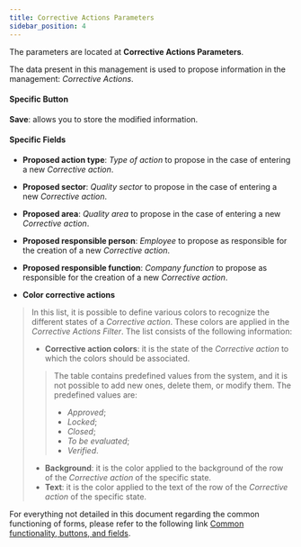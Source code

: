 ```yaml
---
title: Corrective Actions Parameters
sidebar_position: 4
---
```


The parameters are located at **Corrective Actions Parameters**.

The data present in this management is used to propose information in the management: *Corrective Actions*.   

#### Specific Button

**Save**: allows you to store the modified information.

#### Specific Fields 

- **Proposed action type**: *Type of action* to propose in the case of entering a new *Corrective action*.   
- **Proposed sector**: *Quality sector* to propose in the case of entering a new *Corrective action*.   
- **Proposed area**: *Quality area* to propose in the case of entering a new *Corrective action*.   
- **Proposed responsible person**: *Employee* to propose as responsible for the creation of a new *Corrective action*.   
- **Proposed responsible function**: *Company function* to propose as responsible for the creation of a new *Corrective action*.  

- **Color corrective actions**   
> In this list, it is possible to define various colors to recognize the different states of a *Corrective action*.
> These colors are applied in the *Corrective Actions Filter*. The list consists of the following information:   
>- **Corrective action colors**: it is the state of the *Corrective action* to which the colors should be associated.   
>> The table contains predefined values from the system, and it is not possible to add new ones, delete them, or modify them. The predefined values are:
>> - *Approved*;   
>> - *Locked*;   
>> - *Closed*;   
>> - *To be evaluated*;   
>> - *Verified*.   
>>
>- **Background**: it is the color applied to the background of the row of the *Corrective action* of the specific state.   
>- **Text**: it is the color applied to the text of the row of the *Corrective action* of the specific state.   

For everything not detailed in this document regarding the common functioning of forms, please refer to the following link [Common functionality, buttons, and fields](/docs/guide/common).